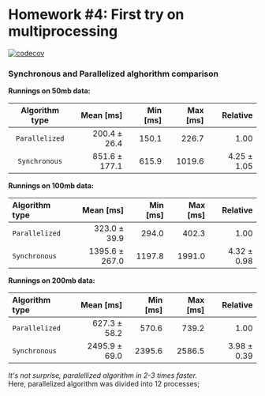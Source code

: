 # Homework #4: First try on multiprocessing
[![codecov](https://codecov.io/gh/nmineev/made-cpp/branch/homework04/graph/badge.svg?token=6EHJ86ZD38)](https://codecov.io/gh/nmineev/made-cpp)
### Synchronous and Parallelized alghorithm comparison
**Runnings on 50mb data:**

| Algorithm type | Mean [ms] | Min [ms] | Max [ms] | Relative |
|:---:|---:|---:|---:|---:|
| `Parallelized` | 200.4 ± 26.4 | 150.1 | 226.7 | 1.00 |
| `Synchronous` | 851.6 ± 177.1 | 615.9 | 1019.6 | 4.25 ± 1.05 |

**Runnings on 100mb data:**

| Algorithm type | Mean [ms] | Min [ms] | Max [ms] | Relative |
|:---|---:|---:|---:|---:|
| `Parallelized` | 323.0 ± 39.9 | 294.0 | 402.3 | 1.00 |
| `Synchronous` | 1395.6 ± 267.0 | 1197.8 | 1991.0 | 4.32 ± 0.98 |

**Runnings on 200mb data:**

| Algorithm type | Mean [ms] | Min [ms] | Max [ms] | Relative |
|:---|---:|---:|---:|---:|
| `Parallelized` | 627.3 ± 58.2 | 570.6 | 739.2 | 1.00 |
| `Synchronous` | 2495.9 ± 69.0 | 2395.6 | 2586.5 | 3.98 ± 0.39 |

*It's not surprise, paralellized algorithm in 2-3 times faster.*  
Here, parallelized algorithm was divided into 12 processes;